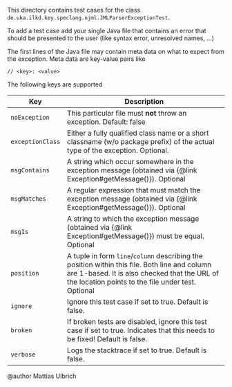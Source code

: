 
This directory contains test cases for the class 
`de.uka.ilkd.key.speclang.njml.JMLParserExceptionTest`.

To add a test case add your single Java file that contains an error
that should be presented to the user (like syntax error, unresolved
names, ...)

The first lines of the Java file may contain meta data on what to
expect from the exception. Meta data are key-value pairs like

    // <key>: <value>
    

The following keys are supported

| Key              | Description |
| ---              | --- |
| `noException`    | This particular file must **not** throw an exception. Default: false |
| `exceptionClass` | Either a fully qualified class name or a short classname (w/o package prefix) of the actual type of the exception. Optional. |
| `msgContains`    | A string which occur somewhere in the exception message (obtained via {@link Exception#getMessage()}). Optional |
| `msgMatches`     | A regular expression that must match the exception message (obtained via {@link Exception#getMessage()}). Optional |
| `msgIs`          | A string to which the exception message (obtained via {@link Exception#getMessage()}) must be equal. Optional |
| `position`       | A tuple in form `line`/`column` describing the position within this file. Both line and column are 1-based. It is also checked that the URL of the location points to the file under test. Optional |
| `ignore`         | Ignore this test case if set to true. Default is false. |
| `broken`         | If broken tests are disabled, ignore this test case if set to true. Indicates that this needs to be fixed! Default is false. |
| `verbose`        | Logs the stacktrace if set to true. Default is false. |


\@author Mattias Ulbrich

